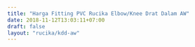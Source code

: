 ```yaml
---
title: "Harga Fitting PVC Rucika Elbow/Knee Drat Dalam AW"
date: 2018-11-12T13:03:11+07:00
draft: false
layout: "rucika/kdd-aw"
---
```


